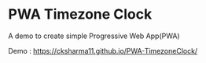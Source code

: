 # PWA Timezone Clock

A demo to create simple Progressive Web App(PWA)

Demo : https://cksharma11.github.io/PWA-TimezoneClock/
